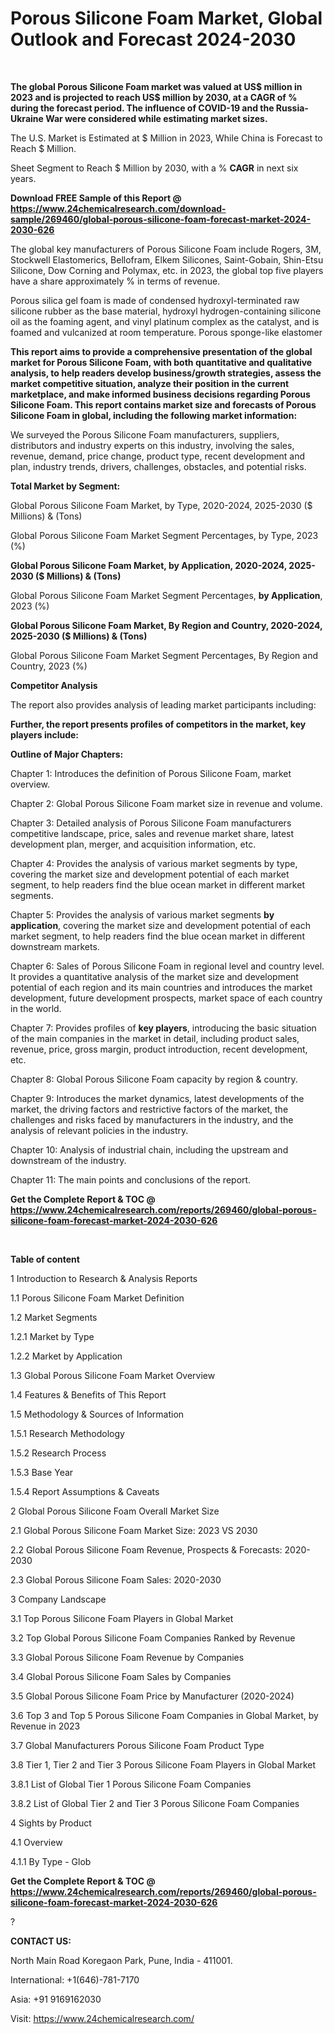 <h1>Porous Silicone Foam Market, Global Outlook and Forecast 2024-2030</h1><br/><p><strong>The global Porous Silicone Foam market was valued at US$ million in 2023 and is projected to reach US$ million by 2030, at a <strong>CAGR</strong> of % during the forecast period. The influence of COVID-19 and the Russia-Ukraine War were considered while estimating market sizes.</strong></p>
 
 
 
 <p>The U.S. Market is Estimated at $ Million in 2023, While China is Forecast to Reach $ Million.</p>
 
 
 
 <p>Sheet Segment to Reach $ Million by 2030, with a % <strong>CAGR</strong> in next six years.</p>
 
 
 
 <div><b>Download FREE Sample of this Report @ <a href="https://www.24chemicalresearch.com/download-sample/269460/global-porous-silicone-foam-forecast-market-2024-2030-626">https://www.24chemicalresearch.com/download-sample/269460/global-porous-silicone-foam-forecast-market-2024-2030-626</a></b></div>
 
 
 
 <p>The global key manufacturers of Porous Silicone Foam include Rogers, 3M, Stockwell Elastomerics, Bellofram, Elkem Silicones, Saint-Gobain, Shin-Etsu Silicone, Dow Corning and Polymax, etc. in 2023, the global top five players have a share approximately % in terms of revenue.</p>
 
 
 
 <p>Porous silica gel foam is made of condensed hydroxyl-terminated raw silicone rubber as the base material, hydroxyl hydrogen-containing silicone oil as the foaming agent, and vinyl platinum complex as the catalyst, and is foamed and vulcanized at room temperature. Porous sponge-like elastomer</p>
 
 
 
 <p><strong>This report aims to provide a comprehensive presentation of the global market for Porous Silicone Foam, with both quantitative and qualitative analysis, to help readers develop business/growth strategies, assess the market competitive situation, analyze their position in the current marketplace, and make informed business decisions regarding Porous Silicone Foam. This report contains market size and forecasts of Porous Silicone Foam in global, including the following market information:</strong></p>
 
 
 
 <p>We surveyed the Porous Silicone Foam manufacturers, suppliers, distributors and industry experts on this industry, involving the sales, revenue, demand, price change, product type, recent development and plan, industry trends, drivers, challenges, obstacles, and potential risks.</p>
 
 
 
 <p><strong>Total Market by Segment:</strong></p>
 
 
 
 <p>Global Porous Silicone Foam Market, by Type, 2020-2024, 2025-2030 ($ Millions) & (Tons)</p>
 
 
 
 <p>Global Porous Silicone Foam Market Segment Percentages, by Type, 2023 (%)</p>
 
 
 
 <p><strong>Global Porous Silicone Foam Market, <strong>by Application</strong>, 2020-2024, 2025-2030 ($ Millions) & (Tons)</strong></p>
 
 
 
 <p>Global Porous Silicone Foam Market Segment Percentages, <strong>by Application</strong>, 2023 (%)</p>
 
 
 
 <p><strong>Global Porous Silicone Foam Market, By Region and Country, 2020-2024, 2025-2030 ($ Millions) & (Tons)</strong></p>
 
 
 
 <p>Global Porous Silicone Foam Market Segment Percentages, By Region and Country, 2023 (%)</p>
 
 
 
 <p><strong>Competitor Analysis</strong></p>
 
 
 
 <p>The report also provides analysis of leading market participants including:</p>
 
 
 
 <p><strong>Further, the report presents profiles of competitors in the market, <strong>key players</strong> include:</strong></p>
 
 
 
 <p><strong>Outline of Major Chapters:</strong></p>
 
 
 
 <p>Chapter 1: Introduces the definition of Porous Silicone Foam, market overview.</p>
 
 
 
 <p>Chapter 2: Global Porous Silicone Foam market size in revenue and volume.</p>
 
 
 
 <p>Chapter 3: Detailed analysis of Porous Silicone Foam manufacturers competitive landscape, price, sales and revenue market share, latest development plan, merger, and acquisition information, etc.</p>
 
 
 
 <p>Chapter 4: Provides the analysis of various market segments by type, covering the market size and development potential of each market segment, to help readers find the blue ocean market in different market segments.</p>
 
 
 
 <p>Chapter 5: Provides the analysis of various market segments <strong>by application</strong>, covering the market size and development potential of each market segment, to help readers find the blue ocean market in different downstream markets.</p>
 
 
 
 <p>Chapter 6: Sales of Porous Silicone Foam in regional level and country level. It provides a quantitative analysis of the market size and development potential of each region and its main countries and introduces the market development, future development prospects, market space of each country in the world.</p>
 
 
 
 <p>Chapter 7: Provides profiles of <strong>key players</strong>, introducing the basic situation of the main companies in the market in detail, including product sales, revenue, price, gross margin, product introduction, recent development, etc.</p>
 
 
 
 <p>Chapter 8: Global Porous Silicone Foam capacity by region & country.</p>
 
 
 
 <p>Chapter 9: Introduces the market dynamics, latest developments of the market, the driving factors and restrictive factors of the market, the challenges and risks faced by manufacturers in the industry, and the analysis of relevant policies in the industry.</p>
 
 
 
 <p>Chapter 10: Analysis of industrial chain, including the upstream and downstream of the industry.</p>
 
 
 
 <p>Chapter 11: The main points and conclusions of the report.</p>
 
 
 
 <div><b>Get the Complete Report & TOC @ <a href="https://www.24chemicalresearch.com/reports/269460/global-porous-silicone-foam-forecast-market-2024-2030-626">https://www.24chemicalresearch.com/reports/269460/global-porous-silicone-foam-forecast-market-2024-2030-626</a></b></div>
 
 
 
 <p><br />
 
 <b>Table of content</b></p>
 
 
 
 <p>1 Introduction to Research & Analysis Reports<br />
 
 1.1 Porous Silicone Foam Market Definition<br />
 
 1.2 Market Segments<br />
 
 1.2.1 Market by Type<br />
 
 1.2.2 Market by Application<br />
 
 1.3 Global Porous Silicone Foam Market Overview<br />
 
 1.4 Features & Benefits of This Report<br />
 
 1.5 Methodology & Sources of Information<br />
 
 1.5.1 Research Methodology<br />
 
 1.5.2 Research Process<br />
 
 1.5.3 Base Year<br />
 
 1.5.4 Report Assumptions & Caveats<br />
 
 2 Global Porous Silicone Foam Overall Market Size<br />
 
 2.1 Global Porous Silicone Foam Market Size: 2023 VS 2030<br />
 
 2.2 Global Porous Silicone Foam Revenue, Prospects & Forecasts: 2020-2030<br />
 
 2.3 Global Porous Silicone Foam Sales: 2020-2030<br />
 
 3 Company Landscape<br />
 
 3.1 Top Porous Silicone Foam Players in Global Market<br />
 
 3.2 Top Global Porous Silicone Foam Companies Ranked by Revenue<br />
 
 3.3 Global Porous Silicone Foam Revenue by Companies<br />
 
 3.4 Global Porous Silicone Foam Sales by Companies<br />
 
 3.5 Global Porous Silicone Foam Price by Manufacturer (2020-2024)<br />
 
 3.6 Top 3 and Top 5 Porous Silicone Foam Companies in Global Market, by Revenue in 2023<br />
 
 3.7 Global Manufacturers Porous Silicone Foam Product Type<br />
 
 3.8 Tier 1, Tier 2 and Tier 3 Porous Silicone Foam Players in Global Market<br />
 
 3.8.1 List of Global Tier 1 Porous Silicone Foam Companies<br />
 
 3.8.2 List of Global Tier 2 and Tier 3 Porous Silicone Foam Companies<br />
 
 4 Sights by Product<br />
 
 4.1 Overview<br />
 
 4.1.1 By Type - Glob</p>
 
 
 
 <div><b>Get the Complete Report & TOC @ <a href="https://www.24chemicalresearch.com/reports/269460/global-porous-silicone-foam-forecast-market-2024-2030-626">https://www.24chemicalresearch.com/reports/269460/global-porous-silicone-foam-forecast-market-2024-2030-626</a></b></div>
 
 
 
 <p>? </p>
 
 
 
 <p><b>CONTACT US:</b><br />
 
 North Main Road Koregaon Park, Pune, India - 411001.<br />
 
 International: +1(646)-781-7170<br />
 
 Asia: +91 9169162030<br />
 
 Visit: <a href="https://www.24chemicalresearch.com/">https://www.24chemicalresearch.com/</a></p>